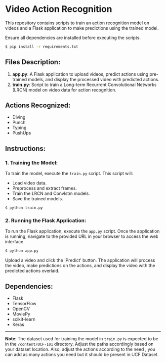 # Video Action Recognition

This repository contains scripts to train an action recognition model on videos and a Flask application to make predictions using the trained model.

Ensure all dependencies are installed before executing the scripts.

```bash
$ pip install -r requirements.txt
```

## Files Description:

1. **app.py**: A Flask application to upload videos, predict actions using pre-trained models, and display the processed video with predicted actions.
2. **train.py**: Script to train a Long-term Recurrent Convolutional Networks (LRCN) model on video data for action recognition.

## Actions Recognized:
- Diving
- Punch
- Typing
- PushUps

## Instructions:

### 1. Training the Model:
To train the model, execute the `train.py` script. This script will:
- Load video data.
- Preprocess and extract frames.
- Train the LRCN and Convlstm models.
- Save the trained models. 

```bash
$ python train.py
```

### 2. Running the Flask Application:
To run the Flask application, execute the `app.py` script. Once the application is running, navigate to the provided URL in your browser to access the web interface.

```bash
$ python app.py
```

Upload a video and click the 'Predict' button. The application will process the video, make predictions on the actions, and display the video with the predicted actions overlaid.

## Dependencies:
- Flask
- TensorFlow
- OpenCV
- MoviePy
- scikit-learn
- Keras

---

**Note**: The dataset used for training the model in `train.py` is expected to be in the `/content/UCF-101` directory. Adjust the paths accordingly based on your dataset location. Also, adjust the actions according to the need , you can add as many actions you need but it should be present in UCF Dataset.
